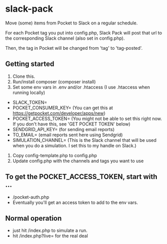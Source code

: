 # slack-pack
Move (some) items from Pocket to Slack on a regular schedule.

For each Pocket tag you put into config.php, Slack Pack will post that url to the corresponding Slack channel (also set in config.php).

Then, the tag in Pocket will be changed from 'tag' to 'tag-posted'.

## Getting started

1. Clone this.
1. Run/install composer (composer install)
1. Set some env vars in .env and/or .htaccess (I use .htaccess when running locally)
  * SLACK_TOKEN= <You can get this at Slack>
  * POCKET_CONSUMER_KEY= (You can get this at <https://getpocket.com/developer/apps/new>)
  * POCKET_ACCESS_TOKEN= (You might not be able to set this right now. If you don't have this, see 'GET POCKET TOKEN' below)
  * SENDGRID_API_KEY= (for sending email reports)
  * TO_EMAIL= (email reports sent here using Sendgrid)
  * SIMULATION_CHANNEL= (This is the Slack channel that will be used when you do a simulation. I set this to my handle on Slack.)
1. Copy config-template.php to config.php
1. Update config.php with the channels and tags you want to use

## To get the POCKET_ACCESS_TOKEN, start with ...

* /pocket-auth.php
* Eventually you'll get an access token to add to the env vars.

## Normal operation

* just hit /index.php to simulate a run.
* hit /index.php?live= for the real deal
